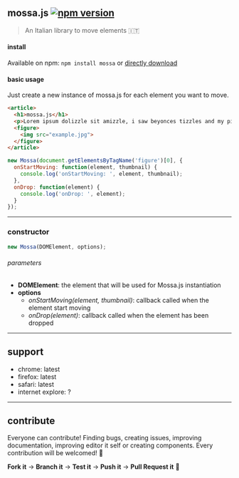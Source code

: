 ## mossa.js [![npm version](https://badge.fury.io/js/mossa.svg)](http://badge.fury.io/js/mossa)

> An Italian library to move elements :it: 

#### install
Available on npm:
`npm install mossa` or [directly download](https://github.com/evandroeisinger/mossa.js/raw/master/src/mossa.js)

#### basic usage
Just create a new instance of mossa.js for each element you want to move.

```html
<article>
  <h1>mossa.js</h1>
  <p>Lorem ipsum dolizzle sit amizzle, i saw beyonces tizzles and my pizzle went crizzle adipiscing my shizz. Ghetto sapien velizzle, aliquet volutpizzle, fizzle quizzle, pimpin' vel, arcu. Pellentesque gangsta tortor.</p>
  <figure>
    <img src="example.jpg">
  </figure>
</article>
```

```javascript
new Mossa(document.getElementsByTagName('figure')[0], {
  onStartMoving: function(element, thumbnail) {
    console.log('onStartMoving: ', element, thumbnail);
  },
  onDrop: function(element) {
    console.log('onDrop: ', element);
  }
});
```
---
### constructor
```javascript
new Mossa(DOMElement, options);
```
###### parameters
  - **DOMElement**: the element that will be used for Mossa.js instantiation
  - **options**
    - *onStartMoving(element, thumbnail)*: callback called when the element start moving
    - *onDrop(element)*: callback called when the element has been dropped

---
## support
- chrome: latest
- firefox: latest
- safari: latest
- internet explore: ? 

---
## contribute
Everyone can contribute! Finding bugs, creating issues, improving documentation, improving editor it self or creating components.
Every contribution will be welcomed! :santa: 

**Fork it** -> **Branch it** -> **Test it** -> **Push it** -> **Pull Request it** :gem:  